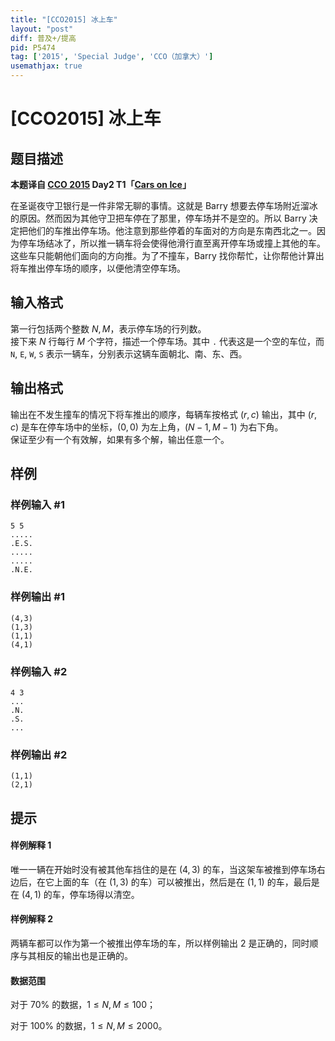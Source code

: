 ```yaml
---
title: "[CCO2015] 冰上车"
layout: "post"
diff: 普及+/提高
pid: P5474
tag: ['2015', 'Special Judge', 'CCO（加拿大）']
usemathjax: true
---
```


# [CCO2015] 冰上车
## 题目描述

**本题译自 [CCO 2015](https://cemc.math.uwaterloo.ca/contests/computing/2015/index.html) Day2 T1「[Cars on Ice](https://cemc.math.uwaterloo.ca/contests/computing/2015/stage%202/day2.pdf)」**

在圣诞夜守卫银行是一件非常无聊的事情。这就是 Barry 想要去停车场附近溜冰的原因。然而因为其他守卫把车停在了那里，停车场并不是空的。所以 Barry 决定把他们的车推出停车场。他注意到那些停着的车面对的方向是东南西北之一。因为停车场结冰了，所以推一辆车将会使得他滑行直至离开停车场或撞上其他的车。这些车只能朝他们面向的方向推。为了不撞车，Barry 找你帮忙，让你帮他计算出将车推出停车场的顺序，以便他清空停车场。
## 输入格式

第一行包括两个整数 $N,M$，表示停车场的行列数。  
接下来 $N$ 行每行 $M$ 个字符，描述一个停车场。其中 `.` 代表这是一个空的车位，而 `N`, `E`, `W`, `S` 表示一辆车，分别表示这辆车面朝北、南、东、西。
## 输出格式

输出在不发生撞车的情况下将车推出的顺序，每辆车按格式 $(r,c)$ 输出，其中 $(r,c)$ 是车在停车场中的坐标，$(0,0)$ 为左上角，$(N-1,M-1)$ 为右下角。  
保证至少有一个有效解，如果有多个解，输出任意一个。
## 样例

### 样例输入 #1
```
5 5
.....
.E.S.
.....
.....
.N.E.
```
### 样例输出 #1
```
(4,3)
(1,3)
(1,1)
(4,1)
```
### 样例输入 #2
```
4 3
...
.N.
.S.
...
```
### 样例输出 #2
```
(1,1)
(2,1)
```
## 提示

#### 样例解释 1

唯一一辆在开始时没有被其他车挡住的是在 $(4,3)$ 的车，当这架车被推到停车场右边后，在它上面的车（在 $(1,3)$ 的车）可以被推出，然后是在 $(1,1)$ 的车，最后是在 $(4,1)$ 的车，停车场得以清空。

#### 样例解释 2

两辆车都可以作为第一个被推出停车场的车，所以样例输出 2 是正确的，同时顺序与其相反的输出也是正确的。

#### 数据范围

对于 $70\%$ 的数据，$1\le N,M \le 100$；

对于 $100\%$ 的数据，$1\le N,M \le 2000$。
